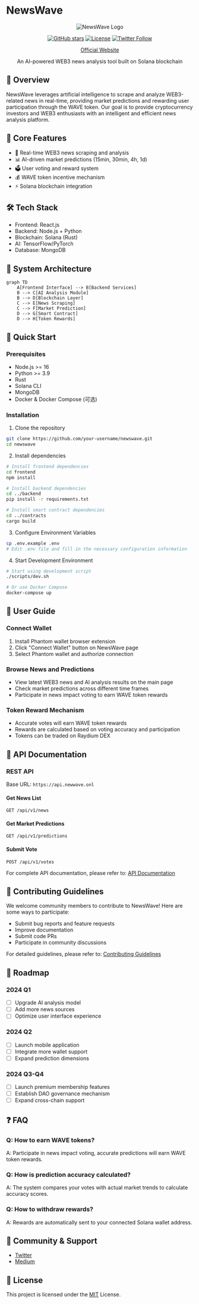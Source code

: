 # NewsWave

<div align="center">

![NewsWave Logo](newave-logo.jpg)

[![GitHub stars](https://img.shields.io/github/stars/newswave/newswave)](https://github.com/newswave/newswave/stargazers)
[![License](https://img.shields.io/badge/license-MIT-blue.svg)](LICENSE)
[![Twitter Follow](https://img.shields.io/twitter/follow/NewsWaveSOL?style=social)](https://x.com/NewsWaveSOL)

[Official Website](https://newswave.cc)

An AI-powered WEB3 news analysis tool built on Solana blockchain

</div>

## 📖 Overview

NewsWave leverages artificial intelligence to scrape and analyze WEB3-related news in real-time, providing market predictions and rewarding user participation through the WAVE token. Our goal is to provide cryptocurrency investors and WEB3 enthusiasts with an intelligent and efficient news analysis platform.

## 🌟 Core Features

- 🤖 Real-time WEB3 news scraping and analysis
- 📊 AI-driven market predictions (15min, 30min, 4h, 1d)
- 🗳️ User voting and reward system
- 💰 WAVE token incentive mechanism
- ⚡ Solana blockchain integration

## 🛠️ Tech Stack

- Frontend: React.js
- Backend: Node.js + Python
- Blockchain: Solana (Rust)
- AI: TensorFlow/PyTorch
- Database: MongoDB

## 🔧 System Architecture

```mermaid
graph TD
    A[Frontend Interface] --> B[Backend Services]
    B --> C[AI Analysis Module]
    B --> D[Blockchain Layer]
    C --> E[News Scraping]
    C --> F[Market Prediction]
    D --> G[Smart Contract]
    D --> H[Token Rewards]
```

## 🚀 Quick Start

### Prerequisites

- Node.js >= 16
- Python >= 3.9
- Rust
- Solana CLI
- MongoDB
- Docker & Docker Compose (可选)

### Installation

1. Clone the repository
```bash
git clone https://github.com/your-username/newswave.git
cd newswave
```

2. Install dependencies
```bash
# Install frontend dependencies
cd frontend
npm install

# Install backend dependencies
cd ../backend
pip install -r requirements.txt

# Install smart contract dependencies
cd ../contracts
cargo build
```

3. Configure Environment Variables
```bash
cp .env.example .env
# Edit .env file and fill in the necessary configuration information
```

4. Start Development Environment
```bash
# Start using development script
./scripts/dev.sh

# Or use Docker Compose
docker-compose up
```

## 📖 User Guide

### Connect Wallet
1. Install Phantom wallet browser extension
2. Click "Connect Wallet" button on NewsWave page
3. Select Phantom wallet and authorize connection

### Browse News and Predictions
- View latest WEB3 news and AI analysis results on the main page
- Check market predictions across different time frames
- Participate in news impact voting to earn WAVE token rewards

### Token Reward Mechanism
- Accurate votes will earn WAVE token rewards
- Rewards are calculated based on voting accuracy and participation
- Tokens can be traded on Raydium DEX

## 🔗 API Documentation

### REST API
Base URL: `https://api.newwave.onl`

#### Get News List
```http
GET /api/v1/news
```

#### Get Market Predictions
```http
GET /api/v1/predictions
```

#### Submit Vote
```http
POST /api/v1/votes
```

For complete API documentation, please refer to: [API Documentation](docs/api.md)

## 🤝 Contributing Guidelines

We welcome community members to contribute to NewsWave! Here are some ways to participate:

- Submit bug reports and feature requests
- Improve documentation
- Submit code PRs
- Participate in community discussions

For detailed guidelines, please refer to: [Contributing Guidelines](CONTRIBUTING.md)

## 📅 Roadmap

### 2024 Q1
- [ ] Upgrade AI analysis model
- [ ] Add more news sources
- [ ] Optimize user interface experience

### 2024 Q2
- [ ] Launch mobile application
- [ ] Integrate more wallet support
- [ ] Expand prediction dimensions

### 2024 Q3-Q4
- [ ] Launch premium membership features
- [ ] Establish DAO governance mechanism
- [ ] Expand cross-chain support

## ❓ FAQ

### Q: How to earn WAVE tokens?
A: Participate in news impact voting, accurate predictions will earn WAVE token rewards.

### Q: How is prediction accuracy calculated?
A: The system compares your votes with actual market trends to calculate accuracy scores.

### Q: How to withdraw rewards?
A: Rewards are automatically sent to your connected Solana wallet address.

## 📱 Community & Support

- [Twitter](https://twitter.com/NewsWaveSOL)
- [Medium](https://medium.com/@newswave)

## 📄 License

This project is licensed under the [MIT](LICENSE) License.
